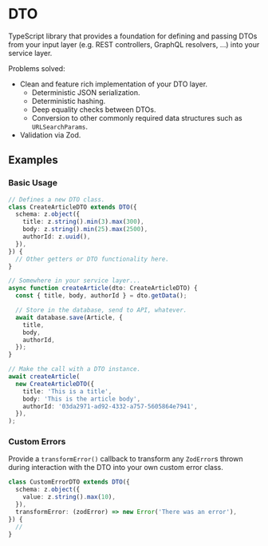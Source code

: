 # DTO

TypeScript library that provides a foundation for defining and passing DTOs from
your input layer (e.g. REST controllers, GraphQL resolvers, ...) into your
service layer.

Problems solved:

- Clean and feature rich implementation of your DTO layer.
  - Deterministic JSON serialization.
  - Deterministic hashing.
  - Deep equality checks between DTOs.
  - Conversion to other commonly required data structures such as `URLSearchParams`.
- Validation via Zod.

## Examples

### Basic Usage

```typescript
// Defines a new DTO class.
class CreateArticleDTO extends DTO({
  schema: z.object({
    title: z.string().min(3).max(300),
    body: z.string().min(25).max(2500),
    authorId: z.uuid(),
  }),
}) {
  // Other getters or DTO functionality here.
}

// Somewhere in your service layer...
async function createArticle(dto: CreateArticleDTO) {
  const { title, body, authorId } = dto.getData();

  // Store in the database, send to API, whatever.
  await database.save(Article, {
    title,
    body,
    authorId,
  });
}

// Make the call with a DTO instance.
await createArticle(
  new CreateArticleDTO({
    title: 'This is a title',
    body: 'This is the article body',
    authorId: '03da2971-ad92-4332-a757-5605864e7941',
  }),
);
```

### Custom Errors

Provide a `transformError()` callback to transform any `ZodError`s thrown during
interaction with the DTO into your own custom error class.

```typescript
class CustomErrorDTO extends DTO({
  schema: z.object({
    value: z.string().max(10),
  }),
  transformError: (zodError) => new Error('There was an error'),
}) {
  //
}
```
